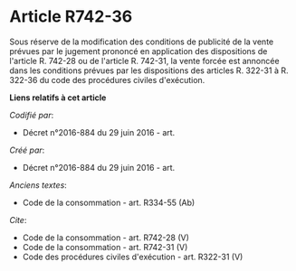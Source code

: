 # Article R742-36

Sous réserve de la modification des conditions de publicité de la vente prévues par le jugement prononcé en application des
dispositions de l'article R. 742-28 ou de l'article R. 742-31, la vente forcée est annoncée dans les conditions prévues par
les dispositions des articles R. 322-31 à R. 322-36 du code des procédures civiles d'exécution.

**Liens relatifs à cet article**

_Codifié par_:

  - Décret n°2016-884 du 29 juin 2016 - art.

_Créé par_:

  - Décret n°2016-884 du 29 juin 2016 - art.

_Anciens textes_:

  - Code de la consommation - art. R334-55 (Ab)

_Cite_:

  - Code de la consommation - art. R742-28 (V)
  - Code de la consommation - art. R742-31 (V)
  - Code des procédures civiles d'exécution - art. R322-31 (V)
